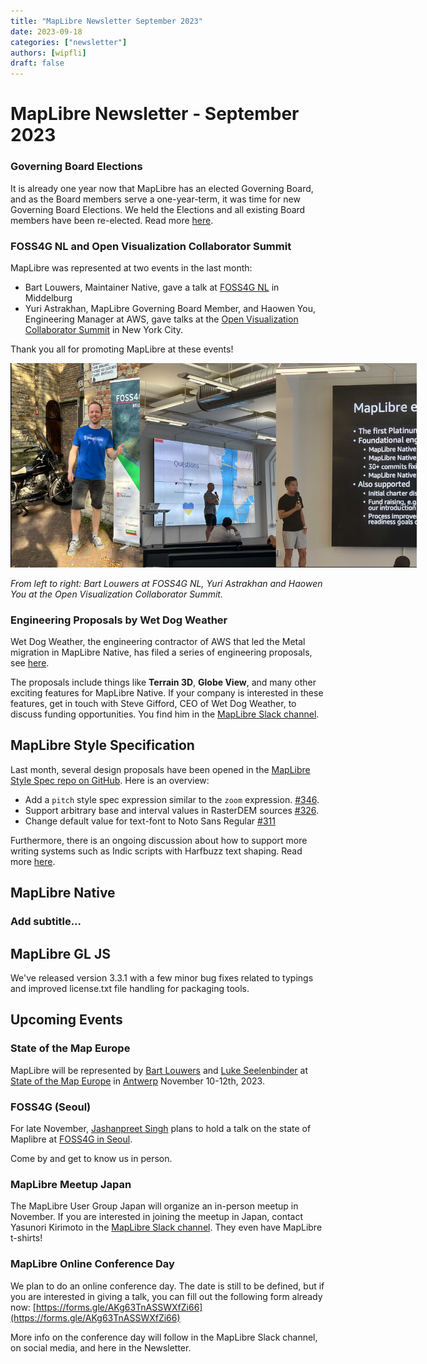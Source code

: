 ```yaml
---
title: "MapLibre Newsletter September 2023"
date: 2023-09-18
categories: ["newsletter"]
authors: [wipfli]
draft: false
---
```


# MapLibre Newsletter - September 2023

### Governing Board Elections

It is already one year now that MapLibre has an elected Governing Board, and as the Board members serve a one-year-term, it was time for new Governing Board Elections. We held the Elections and all existing Board members have been re-elected. Read more [here](https://maplibre.org/news/2023-08-30-results-governing-board-election/).

### FOSS4G NL and Open Visualization Collaborator Summit

MapLibre was represented at two events in the last month:

- Bart Louwers, Maintainer Native, gave a talk at [FOSS4G NL](https://foss4g.nl/) in Middelburg
- Yuri Astrakhan, MapLibre Governing Board Member, and Haowen You, Engineering Manager at AWS, gave talks at the [Open Visualization Collaborator Summit](https://deck.gl/events/new-york-summit-2023/) in New York City.

Thank you all for promoting MapLibre at these events!

<img src="speakers.jpg" style="max-width: 650px;">

<i>From left to right: Bart Louwers at FOSS4G NL, Yuri Astrakhan and Haowen You at the Open Visualization Collaborator Summit.</i>

### Engineering Proposals by Wet Dog Weather

Wet Dog Weather, the engineering contractor of AWS that led the Metal migration in MapLibre Native, has filed a series of engineering proposals, see [here](https://github.com/maplibre/maplibre/discussions?discussions_q=is%3Aopen+author%3Asjg-wdw+).

The proposals include things like **Terrain 3D**, **Globe View**, and many other exciting features for MapLibre Native. If your company is interested in these features, get in touch with Steve Gifford, CEO of Wet Dog Weather, to discuss funding opportunities. You find him in the [MapLibre Slack channel](https://slack.openstreetmap.us/).

## MapLibre Style Specification

Last month, several design proposals have been opened in the [MapLibre Style Spec repo on GitHub](https://github.com/maplibre/maplibre-style-spec). Here is an overview:

- Add a `pitch` style spec expression similar to the `zoom` expression. [#346](https://github.com/maplibre/maplibre-style-spec/issues/346).
- Support arbitrary base and interval values in RasterDEM sources [#326](https://github.com/maplibre/maplibre-style-spec/issues/326).
- Change default value for text-font to Noto Sans Regular [#311](https://github.com/maplibre/maplibre-style-spec/issues/311)

Furthermore, there is an ongoing discussion about how to support more writing systems such as Indic scripts with Harfbuzz text shaping. Read more [here](https://github.com/maplibre/maplibre-style-spec/discussions/312).

## MapLibre Native

### Add subtitle...

## MapLibre GL JS

We've released version 3.3.1 with a few minor bug fixes related to typings and improved license.txt file handling for packaging tools.

## Upcoming Events

### State of the Map Europe

MapLibre will be represented by [Bart Louwers](https://github.com/louwers) and [Luke Seelenbinder](https://github.com/lseelenbinder) at [State of the Map Europe](https://stateofthemap.eu/) in [Antwerp](https://www.openstreetmap.org/search?query=Filip%20Williotstraat%209%2C%202600%20Antwerpen%2C%20Belgien#map=19/51.18690/4.43596) November 10-12th, 2023.

### FOSS4G (Seoul)

For late November, [Jashanpreet Singh](https://github.com/jashanbhullar) plans to hold a talk on the state of Maplibre at [FOSS4G in Seoul](https://foss4g.asia/2023/).

Come by and get to know us in person.

### MapLibre Meetup Japan

The MapLibre User Group Japan will organize an in-person meetup in November. If you are interested in joining the meetup in Japan, contact Yasunori Kirimoto in the [MapLibre Slack channel](https://slack.openstreetmap.us/). They even have MapLibre t-shirts!

### MapLibre Online Conference Day

We plan to do an online conference day. The date is still to be defined, but if you are interested in giving a talk, you can fill out the following form already now: [https://forms.gle/AKg63TnASSWXfZi66](https://forms.gle/AKg63TnASSWXfZi66) 

More info on the conference day will follow in the MapLibre Slack channel, on social media, and here in the Newsletter.
